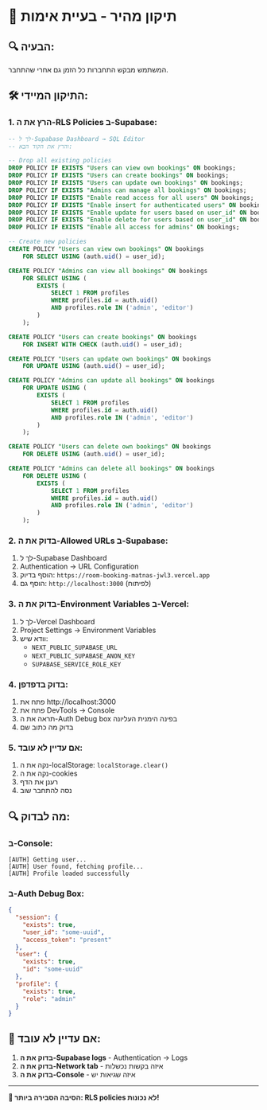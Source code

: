 # 🚨 תיקון מהיר - בעיית אימות

## 🔍 **הבעיה:**
המשתמש מבקש התחברות כל הזמן גם אחרי שהתחבר.

## 🛠️ **התיקון המיידי:**

### **1. הרץ את ה-RLS Policies ב-Supabase:**
```sql
-- לך ל-Supabase Dashboard → SQL Editor
-- והרץ את הקוד הבא:

-- Drop all existing policies
DROP POLICY IF EXISTS "Users can view own bookings" ON bookings;
DROP POLICY IF EXISTS "Users can create bookings" ON bookings;
DROP POLICY IF EXISTS "Users can update own bookings" ON bookings;
DROP POLICY IF EXISTS "Admins can manage all bookings" ON bookings;
DROP POLICY IF EXISTS "Enable read access for all users" ON bookings;
DROP POLICY IF EXISTS "Enable insert for authenticated users" ON bookings;
DROP POLICY IF EXISTS "Enable update for users based on user_id" ON bookings;
DROP POLICY IF EXISTS "Enable delete for users based on user_id" ON bookings;
DROP POLICY IF EXISTS "Enable all access for admins" ON bookings;

-- Create new policies
CREATE POLICY "Users can view own bookings" ON bookings
    FOR SELECT USING (auth.uid() = user_id);

CREATE POLICY "Admins can view all bookings" ON bookings
    FOR SELECT USING (
        EXISTS (
            SELECT 1 FROM profiles 
            WHERE profiles.id = auth.uid() 
            AND profiles.role IN ('admin', 'editor')
        )
    );

CREATE POLICY "Users can create bookings" ON bookings
    FOR INSERT WITH CHECK (auth.uid() = user_id);

CREATE POLICY "Users can update own bookings" ON bookings
    FOR UPDATE USING (auth.uid() = user_id);

CREATE POLICY "Admins can update all bookings" ON bookings
    FOR UPDATE USING (
        EXISTS (
            SELECT 1 FROM profiles 
            WHERE profiles.id = auth.uid() 
            AND profiles.role IN ('admin', 'editor')
        )
    );

CREATE POLICY "Users can delete own bookings" ON bookings
    FOR DELETE USING (auth.uid() = user_id);

CREATE POLICY "Admins can delete all bookings" ON bookings
    FOR DELETE USING (
        EXISTS (
            SELECT 1 FROM profiles 
            WHERE profiles.id = auth.uid() 
            AND profiles.role IN ('admin', 'editor')
        )
    );
```

### **2. בדוק את ה-Allowed URLs ב-Supabase:**
1. לך ל-Supabase Dashboard
2. Authentication → URL Configuration
3. הוסף בדיוק: `https://room-booking-matnas-jwl3.vercel.app`
4. הוסף גם: `http://localhost:3000` (לפיתוח)

### **3. בדוק את ה-Environment Variables ב-Vercel:**
1. לך ל-Vercel Dashboard
2. Project Settings → Environment Variables
3. וודא שיש:
   - `NEXT_PUBLIC_SUPABASE_URL`
   - `NEXT_PUBLIC_SUPABASE_ANON_KEY`
   - `SUPABASE_SERVICE_ROLE_KEY`

### **4. בדוק בדפדפן:**
1. פתח את http://localhost:3000
2. פתח את DevTools → Console
3. תראה את ה-Auth Debug box בפינה הימנית העליונה
4. בדוק מה כתוב שם

### **5. אם עדיין לא עובד:**
1. נקה את ה-localStorage: `localStorage.clear()`
2. נקה את ה-cookies
3. רענן את הדף
4. נסה להתחבר שוב

## 🔍 **מה לבדוק:**

### **ב-Console:**
```
[AUTH] Getting user...
[AUTH] User found, fetching profile...
[AUTH] Profile loaded successfully
```

### **ב-Auth Debug Box:**
```json
{
  "session": {
    "exists": true,
    "user_id": "some-uuid",
    "access_token": "present"
  },
  "user": {
    "exists": true,
    "id": "some-uuid"
  },
  "profile": {
    "exists": true,
    "role": "admin"
  }
}
```

## 🚨 **אם עדיין לא עובד:**

1. **בדוק את ה-Supabase logs** - Authentication → Logs
2. **בדוק את ה-Network tab** - איזה בקשות נכשלות
3. **בדוק את ה-Console** - איזה שגיאות יש

---

**🎯 הסיבה הסבירה ביותר: RLS policies לא נכונות!**

